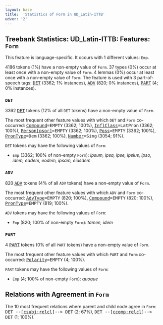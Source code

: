 ```yaml
---
layout: base
title:  'Statistics of Form in UD_Latin-ITTB'
udver: '2'
---
```


## Treebank Statistics: UD_Latin-ITTB: Features: `Form`

This feature is language-specific.
It occurs with 1 different values: `Emp`.

4186 tokens (1%) have a non-empty value of `Form`.
37 types (0%) occur at least once with a non-empty value of `Form`.
4 lemmas (0%) occur at least once with a non-empty value of `Form`.
The feature is used with 3 part-of-speech tags: <tt><a href="la_ittb-pos-DET.html">DET</a></tt> (3362; 1% instances), <tt><a href="la_ittb-pos-ADV.html">ADV</a></tt> (820; 0% instances), <tt><a href="la_ittb-pos-PART.html">PART</a></tt> (4; 0% instances).

### `DET`

3362 <tt><a href="la_ittb-pos-DET.html">DET</a></tt> tokens (12% of all `DET` tokens) have a non-empty value of `Form`.

The most frequent other feature values with which `DET` and `Form` co-occurred: <tt><a href="la_ittb-feat-Compound.html">Compound</a></tt><tt>=EMPTY</tt> (3362; 100%), <tt><a href="la_ittb-feat-InflClass.html">InflClass</a></tt><tt>=LatPron</tt> (3362; 100%), <tt><a href="la_ittb-feat-Person-psor.html">Person[psor]</a></tt><tt>=EMPTY</tt> (3362; 100%), <tt><a href="la_ittb-feat-Poss.html">Poss</a></tt><tt>=EMPTY</tt> (3362; 100%), <tt><a href="la_ittb-feat-PronType.html">PronType</a></tt><tt>=Dem</tt> (3362; 100%), <tt><a href="la_ittb-feat-Number.html">Number</a></tt><tt>=Sing</tt> (3054; 91%).

`DET` tokens may have the following values of `Form`:

* `Emp` (3362; 100% of non-empty `Form`): <em>ipsum, ipsa, ipse, ipsius, ipso, idem, eadem, eodem, ipsam, eiusdem</em>

### `ADV`

820 <tt><a href="la_ittb-pos-ADV.html">ADV</a></tt> tokens (4% of all `ADV` tokens) have a non-empty value of `Form`.

The most frequent other feature values with which `ADV` and `Form` co-occurred: <tt><a href="la_ittb-feat-AdvType.html">AdvType</a></tt><tt>=EMPTY</tt> (820; 100%), <tt><a href="la_ittb-feat-Compound.html">Compound</a></tt><tt>=EMPTY</tt> (820; 100%), <tt><a href="la_ittb-feat-PronType.html">PronType</a></tt><tt>=EMPTY</tt> (819; 100%).

`ADV` tokens may have the following values of `Form`:

* `Emp` (820; 100% of non-empty `Form`): <em>tamen, idem</em>

### `PART`

4 <tt><a href="la_ittb-pos-PART.html">PART</a></tt> tokens (0% of all `PART` tokens) have a non-empty value of `Form`.

The most frequent other feature values with which `PART` and `Form` co-occurred: <tt><a href="la_ittb-feat-Polarity.html">Polarity</a></tt><tt>=EMPTY</tt> (4; 100%).

`PART` tokens may have the following values of `Form`:

* `Emp` (4; 100% of non-empty `Form`): <em>quoque</em>

## Relations with Agreement in `Form`

The 10 most frequent relations where parent and child node agree in `Form`:
<tt>DET --[<tt><a href="la_ittb-dep-csubj-relcl.html">csubj:relcl</a></tt>]--> DET</tt> (2; 67%),
<tt>DET --[<tt><a href="la_ittb-dep-ccomp-relcl.html">ccomp:relcl</a></tt>]--> DET</tt> (1; 100%).

